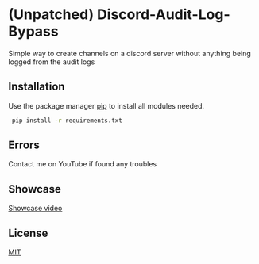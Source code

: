 # (Unpatched) Discord-Audit-Log-Bypass
Simple way to create channels on a discord server without anything being logged from the audit logs

## Installation

Use the package manager [pip](https://pip.pypa.io/en/stable/) to install all modules needed.

```bash
 pip install -r requirements.txt
```

## Errors
Contact me on YouTube if found any troubles

## Showcase
[Showcase video](https://www.youtube.com/watch?v=-WWpDt-tMDc)

## License
[MIT](https://choosealicense.com/licenses/mit/)
